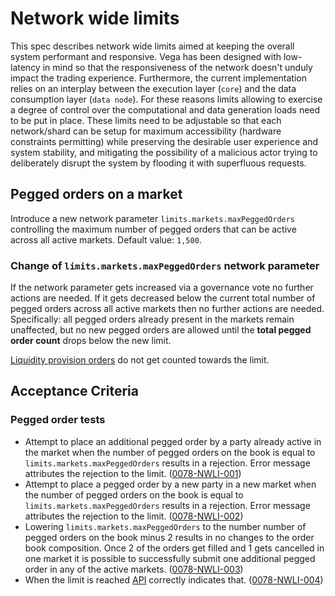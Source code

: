 # Network wide limits

This spec describes network wide limits aimed at keeping the overall system performant and responsive.
Vega has been designed with low-latency in mind so that the responsiveness of the network doesn't unduly impact the trading experience. Furthermore, the current implementation relies on an interplay between the execution layer (`core`) and the data consumption layer (`data node`). For these reasons limits allowing to exercise a degree of control over the computational and data generation loads need to be put in place. These limits need to be adjustable so that each network/shard can be setup for maximum accessibility (hardware constraints permitting) while preserving the desirable user experience and system stability, and mitigating the possibility of a malicious actor trying to deliberately disrupt the system by flooding it with superfluous requests.

## Pegged orders on a market

Introduce a new network parameter `limits.markets.maxPeggedOrders` controlling the maximum number of pegged orders that can be active across all active markets.
Default value: `1,500`.

### Change of `limits.markets.maxPeggedOrders` network parameter

If the network parameter gets increased via a governance vote no further actions are needed.
If it gets decreased below the current total number of pegged orders across all active markets then no further actions are needed. Specifically: all pegged orders already present in the markets remain unaffected, but no new pegged orders are allowed until the **total pegged order count** drops below the new limit.

[Liquidity provision orders](./0038-OLIQ-liquidity_provision_order_type.md) do not get counted towards the limit.

## Acceptance Criteria

### Pegged order tests

- Attempt to place an additional pegged order by a party already active in the market when the number of pegged orders on the book is equal to `limits.markets.maxPeggedOrders` results in a rejection. Error message attributes the rejection to the limit. (<a name="0078-NWLI-001" href="#0078-NWLI-001">0078-NWLI-001</a>)
- Attempt to place a pegged order by a new party in a new market when the number of pegged orders on the book is equal to `limits.markets.maxPeggedOrders` results in a rejection. Error message attributes the rejection to the limit. (<a name="0078-NWLI-002" href="#0078-NWLI-002">0078-NWLI-002</a>)
- Lowering `limits.markets.maxPeggedOrders` to the number number of pegged orders on the book minus 2 results in no changes to the order book composition. Once 2 of the orders get filled and 1 gets cancelled in one market it is possible to successfully submit one additional pegged order in any of the active markets. (<a name="0078-NWLI-003" href="#0078-NWLI-003">0078-NWLI-003</a>)
- When the limit is reached [API](./0020-APIS-core_api.md#network-wide-limits) correctly indicates that. (<a name="0078-NWLI-004" href="#0078-NWLI-004">0078-NWLI-004</a>)

